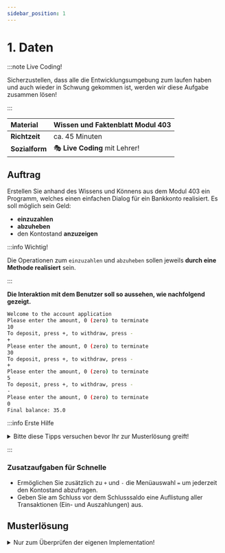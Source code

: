 ```yaml
---
sidebar_position: 1
---
```


# 1. Daten

:::note Live Coding!

Sicherzustellen, dass alle die Entwicklungsumgebung zum laufen haben und auch wieder in Schwung gekommen ist, werden wir diese Aufgabe zusammen lösen!

:::

| **Material**   | Wissen und Faktenblatt Modul 403              |
| :------------- | :-------------------------------------------- |
| **Richtzeit**  | ca. 45 Minuten                                |
| **Sozialform** | :performing_arts: **Live Coding** mit Lehrer! |

## Auftrag

Erstellen Sie anhand des Wissens und Könnens aus dem Modul 403 ein Programm, welches einen einfachen Dialog für ein Bankkonto realisiert.
Es soll möglich sein Geld:

- **einzuzahlen**
- **abzuheben**
- den Kontostand **anzuzeigen**

:::info Wichtig!

Die Operationen zum `einzuzahlen` und `abzuheben` sollen jeweils **durch eine Methode realisiert** sein.

:::

**Die Interaktion mit dem Benutzer soll so aussehen, wie nachfolgend gezeigt.**

```bash title="AccountApplication Beispiel Terminal Ausgabe"
Welcome to the account application
Please enter the amount, 0 (zero) to terminate
10
To deposit, press +, to withdraw, press -
+
Please enter the amount, 0 (zero) to terminate
30
To deposit, press +, to withdraw, press -
+
Please enter the amount, 0 (zero) to terminate
5
To deposit, press +, to withdraw, press -
-
Please enter the amount, 0 (zero) to terminate
0
Final balance: 35.0
```

:::info Erste Hilfe

<details>
<summary> Bitte diese Tipps versuchen bevor Ihr zur Musterlösung greift!</summary>

```java
import java.util.Scanner;

public class AccountApplication {
  public static void main(String[] args) {
    Scanner sc = new Scanner(System.in);
    double balance = 0;
    double amount = 0;
    String command = "";

    System.out.println("Welcome to the account application");
    do {
      System.out.println("Please enter the amount, 0 (zero) to terminate");
      amount = sc.nextDouble();
      if (amount != 0) {
        System.out.println("To deposit, press +, to withdraw press -");
        command = sc.next();
        if ("+".equals(command)) {
          // was kommt wohl hier?
        } else if ("-".equals(command)) {
          // was kommt wohl hier?
        }
      }
    } while (amount != 0);
    System.out.println("Final balance: " + "attribute balance"); // was soll hier ausgegeben werden?

    sc.close();
  }

  // deposit => einzahlen
  public static double deposit(double balance, double amount) {
    return 0.0; // implementiere mich
  }

  // withdraw => abheben
  public static double withdraw(double balance, double amount) {
    return 0.0; // implementiere mich
  }
}
```

</details>

:::

### Zusatzaufgaben für Schnelle

- Ermöglichen Sie zusätzlich zu `+` und `-` die Menüauswahl `=` um jederzeit den Kontostand abzufragen.
- Geben Sie am Schluss vor dem Schlusssaldo eine Auflistung aller Transaktionen (Ein- und Auszahlungen) aus.

## Musterlösung

<details>
<summary>Nur zum Überprüfen der eigenen Implementation!</summary>

```java
import java.util.Scanner;

public class AccountApplication {
  public static void main(String[] args) {
    System.out.println("Welcome to the account application");
    double balance = 0;
    double amount = 0;
    String command = "";

    try(Scanner sc = new Scanner(System.in)) {
      do {
        System.out.println("Please enter the amount, 0 (zero) to terminate");
        amount = sc.nextDouble();
        if (amount != 0) {
          System.out.println("To deposit, press +, to withdraw press -");
          command = sc.next();
          if ("+".equals(command)) {
            balance = deposit(balance, amount);
          } else if ("-".equals(command)) {
            balance = withdraw(balance, amount);
          };
        }
      } while (amount != 0);
      System.out.println("Final balance: " + balance);
    }
  }

  // deposit => einzahlen
  public static double deposit(double balance, double amount) {
    return balance + amount;
  }

  // withdraw => abheben
  public static double withdraw(double balance, double amount) {
    return balance - amount;
  }
}
```

</details>
